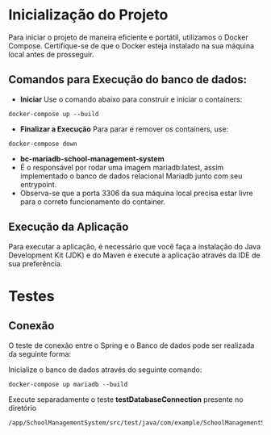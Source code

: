 # Inicialização do Projeto

Para iniciar o projeto de maneira eficiente e portátil, utilizamos o Docker Compose. Certifique-se de que o Docker esteja instalado na sua máquina local antes de prosseguir.


## Comandos para Execução do banco de dados:
- **Iniciar**
Use o comando abaixo para construir e iniciar o containers:
```
docker-compose up --build
```

- **Finalizar a Execução**
Para parar e remover os containers, use:
```
docker-compose down
```


- **bc-mariadb-school-management-system**
- É o responsável por rodar uma imagem mariadb:latest, assim implementado o banco de dados relacional Mariadb junto com seu entrypoint.
- Observa-se que a porta 3306 da sua máquina local precisa estar livre para o correto funcionamento do container.

## Execução da Aplicação 

Para executar a aplicação, é necessário que você faça a instalação do Java Development Kit (JDK) e do Maven e execute a aplicação através da IDE de sua preferência.

# Testes

## Conexão
O teste de conexão entre o Spring e o Banco de dados pode ser realizada da seguinte forma:

Inicialize o banco de dados através do seguinte comando:

```
docker-compose up mariadb --build
```

Execute separadamente o teste **testDatabaseConnection** presente no diretório 

```
/app/SchoolManagementSystem/src/test/java/com/example/SchoolManagementSystem/SchoolManagementSystemApplicationTests.java
```




